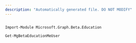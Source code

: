 ```yaml
---
description: "Automatically generated file. DO NOT MODIFY"
---
```


```powershellv2

Import-Module Microsoft.Graph.Beta.Education

Get-MgBetaEducationMeUser

```